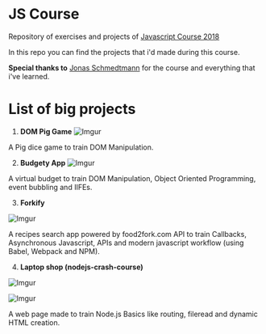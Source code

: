 # JS Course

Repository of exercises and projects of [Javascript Course 2018](https://www.udemy.com/the-complete-javascript-course)

In this repo you can find the projects that i'd made during this course.

**Special thanks to** [Jonas Schmedtmann](jonas.io) for the course and everything that i've learned.

# List of big projects

1. **DOM Pig Game** ![Imgur](https://i.imgur.com/nrydt7u.png)

A Pig dice game to train DOM Manipulation.

2. **Budgety App** ![Imgur](https://i.imgur.com/tbZGfu8.png)

A virtual budget to train DOM Manipulation, Object Oriented Programming, event bubbling and IIFEs.

3. **Forkify** 


![Imgur](https://i.imgur.com/biZ6HlG.png)

A recipes search app powered by food2fork.com API to train Callbacks, Asynchronous Javascript, APIs and modern javascript workflow (using Babel, Webpack and NPM).

4. **Laptop shop (nodejs-crash-course)**

![Imgur](https://i.imgur.com/sM02VXb.png)

![Imgur](https://i.imgur.com/ZcrAXa3.png)

A web page made to train Node.js Basics like routing, fileread and dynamic HTML creation.
